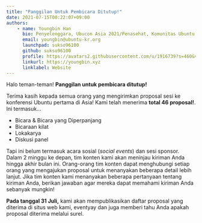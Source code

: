 ```yaml
---
title: "Panggilan Untuk Pembicara Ditutup!"
date: 2021-07-15T00:22:07+09:00
authors:
    - name: Youngbin Han
      bio: Penyelenggara, Ubucon Asia 2021/Penasehat, Komunitas Ubuntu Korea 
      email: youngbin@ubuntu-kr.org
      launchpad: sukso96100
      github: sukso96100
      profile: https://avatars2.githubusercontent.com/u/1916739?s=460&v=4
      linkurl: https://youngbin.xyz
      linklabel: Website
---
```


Halo teman-teman! **Panggilan untuk pembicara ditutup!**

Terima kasih kepada semua orang yang mengirimkan proposal sesi ke konferensi Ubuntu pertama di Asia!
Kami telah menerima **total 46 proposal!**. Ini termasuk...

- Bicara & Bicara yang Diperpanjang
- Bicaraan kilat
- Lokakarya
- Diskusi panel

Tapi ini belum termasuk acara sosial (*social events*) dan sesi sponsor.
Dalam 2 minggu ke depan, tim konten kami akan meninjau kiriman Anda hingga akhir bulan ini.
Orang-orang tim konten dapat menghubungi setiap orang yang mengajukan proposal untuk menanyakan beberapa detail lebih lanjut.
Jika tim konten kami menanyakan beberapa pertanyaan tentang kiriman Anda, berikan jawaban agar mereka dapat memahami kiriman Anda sebanyak mungkin!

**Pada tanggal 31 Juli,** kami akan mempublikasikan daftar proposal yang diterima di situs web kami, eventyay dan juga memberi tahu Anda apakah proposal diterima melalui surel.